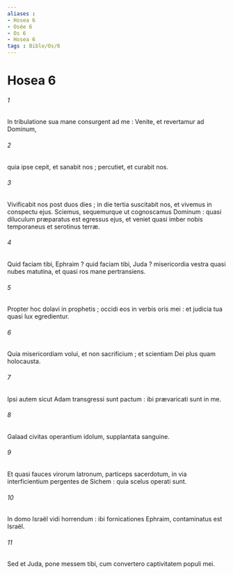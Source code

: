 ```yaml
---
aliases : 
- Hosea 6
- Osée 6
- Os 6
- Hosea 6
tags : Bible/Os/6
---
```


# Hosea 6

###### 1
In tribulatione sua mane consurgent ad me : Venite, et revertamur ad Dominum,
###### 2
quia ipse cepit, et sanabit nos ; percutiet, et curabit nos.
###### 3
Vivificabit nos post duos dies ; in die tertia suscitabit nos, et vivemus in conspectu ejus. Sciemus, sequemurque ut cognoscamus Dominum : quasi diluculum præparatus est egressus ejus, et veniet quasi imber nobis temporaneus et serotinus terræ.
###### 4
Quid faciam tibi, Ephraim ? quid faciam tibi, Juda ? misericordia vestra quasi nubes matutina, et quasi ros mane pertransiens.
###### 5
Propter hoc dolavi in prophetis ; occidi eos in verbis oris mei : et judicia tua quasi lux egredientur.
###### 6
Quia misericordiam volui, et non sacrificium ; et scientiam Dei plus quam holocausta.
###### 7
Ipsi autem sicut Adam transgressi sunt pactum : ibi prævaricati sunt in me.
###### 8
Galaad civitas operantium idolum, supplantata sanguine.
###### 9
Et quasi fauces virorum latronum, particeps sacerdotum, in via interficientium pergentes de Sichem : quia scelus operati sunt.
###### 10
In domo Israël vidi horrendum : ibi fornicationes Ephraim, contaminatus est Israël.
###### 11
Sed et Juda, pone messem tibi, cum convertero captivitatem populi mei.
